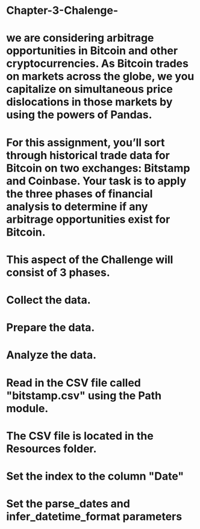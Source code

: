 # Chapter-3-Chalenge-
# we are considering arbitrage opportunities in Bitcoin and other cryptocurrencies. As Bitcoin trades on markets across the globe, we you capitalize on simultaneous price dislocations in those markets by using the powers of Pandas. 
# For this assignment, you’ll sort through historical trade data for Bitcoin on two exchanges: Bitstamp and Coinbase. Your task is to apply the three phases of financial analysis to determine if any arbitrage opportunities exist for Bitcoin.
# This aspect of the Challenge will consist of 3 phases.
# Collect the data.
# Prepare the data.
# Analyze the data.
# Read in the CSV file called "bitstamp.csv" using the Path module. 
# The CSV file is located in the Resources folder.
# Set the index to the column "Date"
# Set the parse_dates and infer_datetime_format parameters
